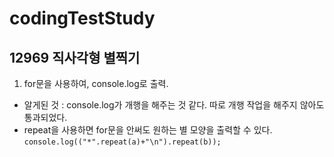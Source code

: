 # codingTestStudy

## 12969 직사각형 별찍기

1. for문을 사용하여, console.log로 출력.
- 알게된 것 : console.log가 개행을 해주는 것 같다. 따로 개행 작업을 해주지 않아도 통과되었다.
- repeat을 사용하면 for문을 안써도 원하는 별 모양을 출력할 수 있다.
`console.log(("*".repeat(a)+"\n").repeat(b));`

